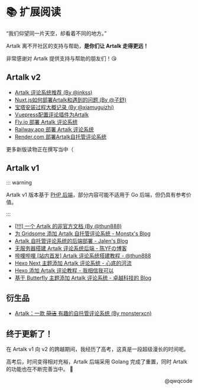 # 📚 扩展阅读

“我们仰望同一片天空，却看着不同的地方。”

Artalk 离不开社区的支持与帮助，**是你们让 Artalk 走得更远！**

非常感谢对 Artalk 提供支持与帮助的朋友们！😘

## Artalk v2

- [Artalk 评论系统推荐 (By @inkss)](https://inkss.cn/blog/8f37d8c3/)
- [Nuxt.js如何部署Artalk和遇到的问题 (By @子舒)](https://imhan.cn/posts/20220218/)
- [宝塔安装过程大概记录 (By @xiamuguizhi)](https://github.com/ArtalkJS/Artalk/discussions/46)
- [Vuepress配置评论插件为Artalk](https://wiki.eryajf.net/pages/b74c2b/)
- [Fly.io 部署 Artalk 评论系统](https://wayjam.me/posts/artalk-deploy-on-flyio/)
- [Railway.app 部署 Artalk 评论系统](https://blog.moraxyc.com/post/eidb8276/)
- [Render.com 部署Artalk自托管评论系统](https://www.leenhawk.com/posts/3932123804/)

更多新版读物正在撰写当中（

## Artalk v1

::: warning

Artalk v1 版本基于 [PHP 后端](https://github.com/ArtalkJS/ArtalkPHP)，部分内容可能不适用于 Go 后端，但仍具有参考价值。

:::

- [[!!!] 一个 Artalk 的非官方文档 (By @thun888)](https://blog.thun888.xyz/wiki/Artalk/)
- [为 Gridsome 添加 Artalk 自托管评论系统 - Monstx's Blog](https://blog.monsterx.cn/code/use-self-hosted-comment-system-in-gridsome/)
- [Artalk 自托管评论系统的后端部署 - Jalen's Blog](https://blog.jalenchuh.cn/posts/artalk-api-php/)
- [无服务器搭建 Artalk 评论系统后端 - 陈YFの博客](https://blog.cyfan.top/p/480ab6ed.html)
- [哔哩哔哩 [站内首发] Artalk 评论系统搭建教程 - @thun888](https://www.bilibili.com/s/video/BV1954y1E7uP)
- [Hexo Next 主题添加 Artalk 评论系统 - 心底的河流](https://lhy.life/20201126-artalk-next/)
- [Hexo 添加 Artalk 评论教程 - 我相信我可以](https://butterfly.imlete.cn/article/Hexo-Artalk.html)
- [基于 Butterfly 主题添加 Artalk 评论系统 - 卓越科技的 Blog](https://blog.imzykj.cn/posts/93afb348/)


## 衍生品

- [Artalk：一款 ~~简洁~~ 有趣的自托管评论系统 (By monsterxcn)](https://github.com/monsterxcn/Artalk)

## 终于更新了！

在 Artalk v1 向 v2 的跨越期间，我经历了高考，这真是一段超级漫长的时间呢。

高考后，时间变得相对充裕，Artalk 后端采用 Golang 完成了重置，同时 Artalk 的功能也在不断完善当中。 🥳

<p style="text-align: right;">@qwqcode</p>
